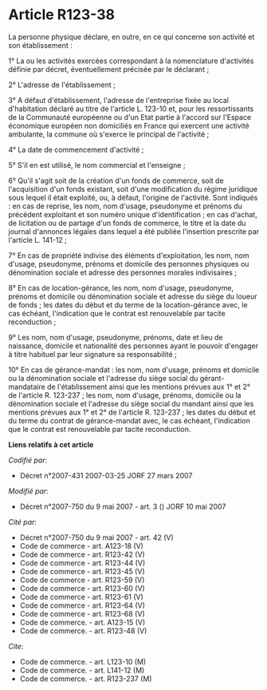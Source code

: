 # Article R123-38

La personne physique déclare, en outre, en ce qui concerne son activité et son établissement :

1° La ou les activités exercées correspondant à la nomenclature d'activités définie par décret, éventuellement précisée par
le déclarant ;

2° L'adresse de l'établissement ;

3° A défaut d'établissement, l'adresse de l'entreprise fixée au local d'habitation déclaré au titre de l'article L. 123-10
et, pour les ressortissants de la Communauté européenne ou d'un Etat partie à l'accord sur l'Espace économique européen non
domiciliés en France qui exercent une activité ambulante, la commune où s'exerce le principal de l'activité ;

4° La date de commencement d'activité ;

5° S'il en est utilisé, le nom commercial et l'enseigne ;

6° Qu'il s'agit soit de la création d'un fonds de commerce, soit de l'acquisition d'un fonds existant, soit d'une
modification du régime juridique sous lequel il était exploité, ou, à défaut, l'origine de l'activité. Sont indiqués : en cas
de reprise, les nom, nom d'usage, pseudonyme et prénoms du précédent exploitant et son numéro unique d'identification ; en
cas d'achat, de licitation ou de partage d'un fonds de commerce, le titre et la date du journal d'annonces légales dans
lequel a été publiée l'insertion prescrite par l'article L. 141-12 ;

7° En cas de propriété indivise des éléments d'exploitation, les nom, nom d'usage, pseudonyme, prénoms et domicile des
personnes physiques ou dénomination sociale et adresse des personnes morales indivisaires ;

8° En cas de location-gérance, les nom, nom d'usage, pseudonyme, prénoms et domicile ou dénomination sociale et adresse du
siège du loueur de fonds ; les dates du début et du terme de la location-gérance avec, le cas échéant, l'indication que le
contrat est renouvelable par tacite reconduction ;

9° Les nom, nom d'usage, pseudonyme, prénoms, date et lieu de naissance, domicile et nationalité des personnes ayant le
pouvoir d'engager à titre habituel par leur signature sa responsabilité ;

10° En cas de gérance-mandat : les nom, nom d'usage, prénoms et domicile ou la dénomination sociale et l'adresse du siège
social du gérant-mandataire de l'établissement ainsi que les mentions prévues aux 1° et 2° de l'article R. 123-237 ; les nom,
nom d'usage, prénoms, domicile ou la dénomination sociale et l'adresse du siège social du mandant ainsi que les mentions
prévues aux 1° et 2° de l'article R. 123-237 ; les dates du début et du terme du contrat de gérance-mandat avec, le cas
échéant, l'indication que le contrat est renouvelable par tacite reconduction.

**Liens relatifs à cet article**

_Codifié par_:

  - Décret n°2007-431 2007-03-25 JORF 27 mars 2007

_Modifié par_:

  - Décret n°2007-750 du 9 mai 2007 - art. 3 () JORF 10 mai 2007

_Cité par_:

  - Décret n°2007-750 du 9 mai 2007 - art. 42 (V)
  - Code de commerce - art. A123-18 (V)
  - Code de commerce - art. R123-42 (V)
  - Code de commerce - art. R123-44 (V)
  - Code de commerce - art. R123-45 (V)
  - Code de commerce - art. R123-59 (V)
  - Code de commerce - art. R123-60 (V)
  - Code de commerce - art. R123-61 (V)
  - Code de commerce - art. R123-64 (V)
  - Code de commerce - art. R123-68 (V)
  - Code de commerce. - art. A123-15 (V)
  - Code de commerce. - art. R123-48 (V)

_Cite_:

  - Code de commerce. - art. L123-10 (M)
  - Code de commerce. - art. L141-12 (M)
  - Code de commerce. - art. R123-237 (M)
